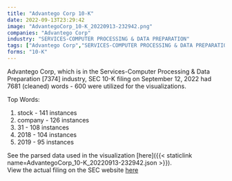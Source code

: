```yaml
---
title: "Advantego Corp 10-K"
date: 2022-09-13T23:29:42
image: "AdvantegoCorp_10-K_20220913-232942.png"
companies: "Advantego Corp"
industry: "SERVICES-COMPUTER PROCESSING & DATA PREPARATION"
tags: ["Advantego Corp","SERVICES-COMPUTER PROCESSING & DATA PREPARATION","09-12-2022","10-K"]
forms: "10-K"
---
```

Advantego Corp, which is in the Services-Computer Processing & Data Preparation [7374] industry, SEC 10-K filing on September 12, 2022 had 7681 (cleaned) words - 600 were utilized for the visualizations.

Top Words:
1. stock - 141 instances
2. company - 126 instances
3. 31 - 108 instances
4. 2018 - 104 instances
5. 2019 - 95 instances


See the parsed data used in the visualization [here]({{< staticlink name=AdvantegoCorp_10-K_20220913-232942.json >}}).  
View the actual filing on the SEC website [here](https://www.sec.gov/Archives/edgar/data/869531/0001493152-22-025630.txt)